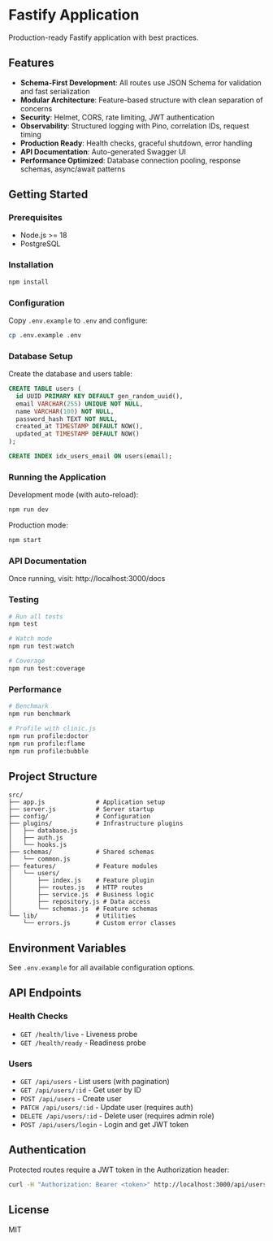 # Fastify Application

Production-ready Fastify application with best practices.

## Features

- **Schema-First Development**: All routes use JSON Schema for validation and fast serialization
- **Modular Architecture**: Feature-based structure with clean separation of concerns
- **Security**: Helmet, CORS, rate limiting, JWT authentication
- **Observability**: Structured logging with Pino, correlation IDs, request timing
- **Production Ready**: Health checks, graceful shutdown, error handling
- **API Documentation**: Auto-generated Swagger UI
- **Performance Optimized**: Database connection pooling, response schemas, async/await patterns

## Getting Started

### Prerequisites

- Node.js >= 18
- PostgreSQL

### Installation

```bash
npm install
```

### Configuration

Copy `.env.example` to `.env` and configure:

```bash
cp .env.example .env
```

### Database Setup

Create the database and users table:

```sql
CREATE TABLE users (
  id UUID PRIMARY KEY DEFAULT gen_random_uuid(),
  email VARCHAR(255) UNIQUE NOT NULL,
  name VARCHAR(100) NOT NULL,
  password_hash TEXT NOT NULL,
  created_at TIMESTAMP DEFAULT NOW(),
  updated_at TIMESTAMP DEFAULT NOW()
);

CREATE INDEX idx_users_email ON users(email);
```

### Running the Application

Development mode (with auto-reload):

```bash
npm run dev
```

Production mode:

```bash
npm start
```

### API Documentation

Once running, visit: http://localhost:3000/docs

### Testing

```bash
# Run all tests
npm test

# Watch mode
npm run test:watch

# Coverage
npm run test:coverage
```

### Performance

```bash
# Benchmark
npm run benchmark

# Profile with clinic.js
npm run profile:doctor
npm run profile:flame
npm run profile:bubble
```

## Project Structure

```
src/
├── app.js              # Application setup
├── server.js           # Server startup
├── config/             # Configuration
├── plugins/            # Infrastructure plugins
│   ├── database.js
│   ├── auth.js
│   └── hooks.js
├── schemas/            # Shared schemas
│   └── common.js
├── features/           # Feature modules
│   └── users/
│       ├── index.js    # Feature plugin
│       ├── routes.js   # HTTP routes
│       ├── service.js  # Business logic
│       ├── repository.js # Data access
│       └── schemas.js  # Feature schemas
└── lib/                # Utilities
    └── errors.js       # Custom error classes
```

## Environment Variables

See `.env.example` for all available configuration options.

## API Endpoints

### Health Checks

- `GET /health/live` - Liveness probe
- `GET /health/ready` - Readiness probe

### Users

- `GET /api/users` - List users (with pagination)
- `GET /api/users/:id` - Get user by ID
- `POST /api/users` - Create user
- `PATCH /api/users/:id` - Update user (requires auth)
- `DELETE /api/users/:id` - Delete user (requires admin role)
- `POST /api/users/login` - Login and get JWT token

## Authentication

Protected routes require a JWT token in the Authorization header:

```bash
curl -H "Authorization: Bearer <token>" http://localhost:3000/api/users/123
```

## License

MIT
